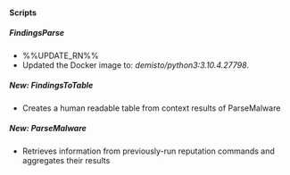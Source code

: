 #### Scripts
##### FindingsParse
- %%UPDATE_RN%%
- Updated the Docker image to: *demisto/python3:3.10.4.27798*.
##### New: FindingsToTable
- Creates a human readable table from context results of ParseMalware

##### New: ParseMalware
- Retrieves information from previously-run reputation commands and aggregates their results